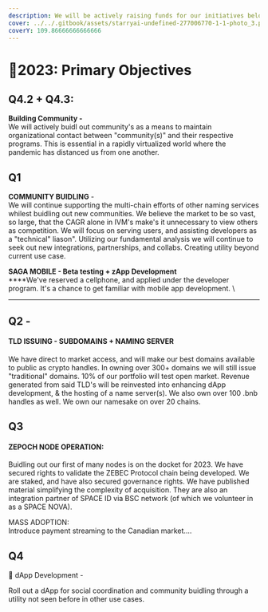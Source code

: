 ```yaml
---
description: We will be actively raising funds for our initiatives below...
cover: ../../.gitbook/assets/starryai-undefined-277006770-1-1-photo_3.png
coverY: 109.86666666666666
---
```


# 🍁2023: Primary Objectives

## Q4.2 + Q4.3:

**Building Community -**\
We will actively buidl out community's as a means to maintain organizational contact between "community(s)" and their respective programs. This is essential in a rapidly virtualized world where the pandemic has distanced us from one another.&#x20;

## Q1

**COMMUNITY BUIDLING** -\
We will continue supporting the multi-chain efforts of other naming services whilest buidling out new communities. We believe the market to be so vast, so large, that the CAGR alone in IVM's make's it unnecessary to view others as competition. We will focus on serving users, and assisting developers as a "technical" liason". Utilizing our fundamental analysis we will continue to seek out new integrations, partnerships, and collabs. Creating utility beyond current use case. &#x20;

**SAGA MOBILE - Beta testing + zApp Development**\
****We've reserved a cellphone, and applied under the developer program. It's a chance to get familiar with mobile app development. \
****

## Q2 -&#x20;

#### TLD ISSUING - SUBDOMAINS + NAMING SERVER&#x20;

&#x20;        We have direct to market access, and will make our best domains available to public as crypto handles. In owning over 300+ domains we will still issue "traditional" domains. 10% of our portfolio will test open market. Revenue generated from said TLD's will be reinvested into enhancing dApp development, & the hosting of a name server(s). We also own over 100 .bnb handles as well.  We own our namesake on over 20 chains.

## Q3

#### ZEPOCH NODE OPERATION:

&#x20;        Buidling out our first of many nodes is on the docket for 2023. We have secured rights to validate the ZEBEC Protocol chain being developed. We are staked, and have also secured governance rights. We have published material simplifying the complexity of acquisition. They are also an integration partner of SPACE ID via BSC network (of which we volunteer in as a SPACE NOVA). &#x20;

MASS ADOPTION:\
Introduce payment streaming to the Canadian market....

## Q4

🤳 dApp Development -&#x20;

Roll out a dApp for social coordination and community buidling through a utility not seen before in other use cases. &#x20;
